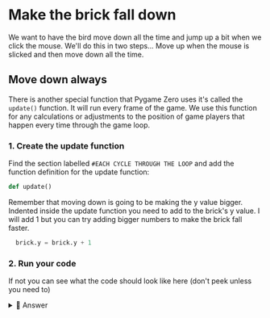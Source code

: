 # Make the brick fall down
We want to have the bird move down all the time and jump up a bit when we click the mouse. We'll do this in two steps... Move up when the mouse is slicked and then move down all the time.
## Move down always
There is another special function that Pygame Zero uses it's called the `update()` function. It will run every frame of the game. We use this function for any calculations or adjustments to the position of game players that happen every time through the game loop.

### 1. Create the update function 
Find the section labelled `#EACH CYCLE THROUGH THE LOOP` and add the function definition for the update function:
```python
def update()
```
Remember that moving down is going to be making the y value bigger. Indented inside the update function you need to add to the brick's y value. I will add 1 but you can try adding bigger numbers to make the brick fall faster.
```python
  brick.y = brick.y + 1
```
### 2. Run your code

If not you can see what the code should look like here (don't peek unless you need to)

<details>
<summary> 👀 Answer</summary>

  ``` python
#SETUP PYGAME ZERO
import pgzrun
#SCREEN
WIDTH = 600
HEIGHT = 400

#SETUP SCORE
#SETUP BRICK
brick = Actor("brick")
brick.x = 90
brick.y = 250
#SETUP WALLS
#BUTTON PRESSES
def on_mouse_down():
    brick.y = brick.y - 50
#DRAW STUFF TO SCREEN
def draw():
  screen.fill("black")
  brick.draw()
#EACH CYCLE THROUGH THE LOOP
def update():
    brick.y = brick.y + 1
    #COLLISIONS
#RESET
#RUN PYGAME ZERO
pgzrun.go()
```
</details>